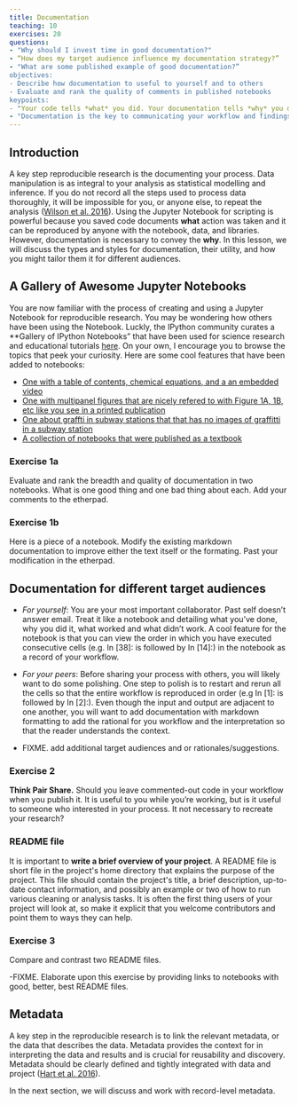 ```yaml
---
title: Documentation
teaching: 10
exercises: 20
questions:
- "Why should I invest time in good documentation?"
- “How does my target audience influence my documentation strategy?”
- "What are some published example of good documentation?”
objectives:
- Describe how documentation to useful to yourself and to others
- Evaluate and rank the quality of comments in published notebooks 
keypoints:
- "Your code tells *what* you did. Your documentation tells *why* you did it and why it is important ."
- "Documentation is the key to communicating your workflow and findings with your future self, collaborators, funders, and the general public."
---
```


## Introduction
A key step reproducible research is the documenting your process. Data manipulation is as integral to your analysis as statistical modelling and inference. If you do not record all the steps used to process data thoroughly, it will be impossible for you, or anyone else, to repeat the analysis ([Wilson et al. 2016](https://arxiv.org/abs/1609.00037)).  Using the Jupyter Notebook for scripting is powerful because you saved code documents **what** action was taken and it can be reproduced by anyone with the notebook, data, and libraries. However, documentation is necessary to convey the **why**. 
In this lesson, we will discuss the types and styles for documentation, their utility, and how you might tailor them it for different audiences.

## A Gallery of Awesome Jupyter Notebooks
You are now familiar with the process of creating and using a Jupyter Notebook for reproducible research. You may be wondering how others have been using the Notebook. Luckly, the IPython community curates a **Gallery of IPython Notebooks” that have been used for science research and educational tutorials [here](https://github.com/ipython/ipython/wiki/A-gallery-of-interesting-IPython-Notebooks). On your own, I encourage you to browse the topics that peek your curiosity. 
Here are some cool features that have been added to notebooks:
- [One with a table of contents, chemical equations, and a an embedded video](http://nbviewer.jupyter.org/github/jckantor/CBE20255/blob/master/notebooks/Psychrometrics.ipynb)
- [One with multipanel figures that are nicely refered to with Figure 1A, 1B, etc like you see in a printed publication](https://anaconda.org/jbednar/plotting_pitfalls/notebook)
- [One about graffti in subway stations that that has no images of graffitti in a subway station](http://nbviewer.jupyter.org/github/invisibleroads/crosscompute-tutorials/blob/master/computational-analysis/300%20Count%20graffiti%20sightings%20within%20100%20feet%20of%20a%20subway%20entrance.ipynb) 
- [A collection of notebooks that were published as a textbook](https://github.com/tiagoantao/bioinf-python/blob/master/notebooks/Welcome.ipynb) 

### Exercise 1a
Evaluate and rank the breadth and quality of documentation in two notebooks. What is one good thing and one bad thing about each. Add your comments to the etherpad.

### Exercise 1b
Here is a piece of a notebook. Modify the existing markdown documentation to improve either the text itself or the formating. Past your modification in the etherpad.


## Documentation for different target audiences
- *For yourself*: You are your most important collaborator. Past self doesn’t answer email. Treat it like a notebook and detailing what you’ve done, why you did it, what worked and what didn’t work. A cool feature for the notebook is that you can view the order in which you have executed consecutive cells (e.g. In [38]: is followed by In [14]:) in the notebook as a record of your workflow. 
- *For your peers*: Before sharing your process with others, you will likely want to do some polishing. One step to polish is to restart and rerun all the cells so that the entire workflow is reproduced in order (e.g In [1]: is followed by In [2]:). Even though the input and output are adjacent to one another, you will want to add documentation with markdown formatting to add the rational for you workflow and the interpretation so that the reader understands the context.

- FIXME. add additional target audiences and or rationales/suggestions.

### Exercise 2
**Think Pair Share.** Should you leave commented-out code in your workflow when you publish it. It is useful to you while you’re working, but is it useful to someone who interested in your process. It not necessary to recreate your research?

### README file
It is important to **write a brief overview of your project**. A README file is short file in the project's home directory that explains the purpose of the project. This file should contain the project's title, a brief description, up-to-date contact information, and possibly an example or two of how to run various cleaning or analysis tasks. It is often the first thing users of your project will look at, so make it explicit that you welcome contributors and point them to ways they can help.

### Exercise 3
 Compare and contrast two README files. 

-FIXME. Elaborate upon this exercise by providing links to notebooks with good, better, best README files.

## Metadata
A key step in the reproducible research is to link the relevant metadata, or the data that describes the data. Metadata provides the context for in interpreting the data and results and is crucial for reusability and discovery.  Metadata should be clearly defined and tightly integrated with data and project ([Hart et al. 2016](http://journals.plos.org/ploscompbiol/article?id=10.1371/journal.pcbi.1005097#sec008)). 

In the next section, we will discuss and work with record-level metadata. 
